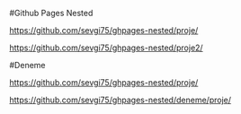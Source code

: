 #Github Pages Nested

https://github.com/sevgi75/ghpages-nested/proje/

https://github.com/sevgi75/ghpages-nested/proje2/

#Deneme

https://github.com/sevgi75/ghpages-nested/proje/


https://github.com/sevgi75/ghpages-nested/deneme/proje/
